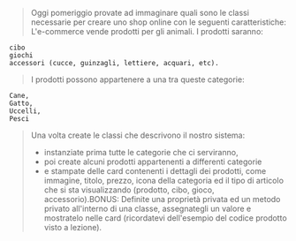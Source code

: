 > Oggi pomeriggio provate ad immaginare quali sono le classi necessarie per creare uno shop online con le seguenti caratteristiche:
> L'e-commerce vende prodotti per gli animali.
> I prodotti saranno:

    cibo
    giochi
    accessori (cucce, guinzagli, lettiere, acquari, etc).
> I prodotti possono appartenere a una tra queste categorie:

    Cane,
    Gatto,
    Uccelli,
    Pesci
> Una volta create le classi che descrivono il nostro sistema:
> - instanziate prima tutte le categorie che ci serviranno,
> - poi create alcuni prodotti appartenenti a differenti categorie 
> - e stampate delle card contenenti i dettagli dei prodotti, come immagine, titolo, prezzo, icona della categoria ed il tipo di articolo che si sta visualizzando (prodotto, cibo, gioco, accessorio).BONUS:
> Definite una proprietà privata ed un metodo privato all'interno di una classe, assegnategli un valore e mostratelo nelle card (ricordatevi dell'esempio del codice prodotto visto a lezione).
